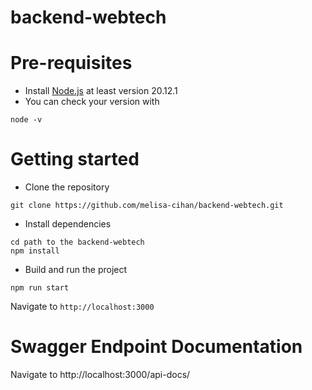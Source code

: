 # backend-webtech
# Pre-requisites
- Install [Node.js](https://nodejs.org/en/) at least version 20.12.1
- You can check your version with
```
node -v
```
# Getting started
- Clone the repository
```
git clone https://github.com/melisa-cihan/backend-webtech.git
```
- Install dependencies
```
cd path to the backend-webtech
npm install

```
- Build and run the project
```
npm run start
```
  Navigate to `http://localhost:3000`

# Swagger Endpoint Documentation
Navigate to 
http://localhost:3000/api-docs/



